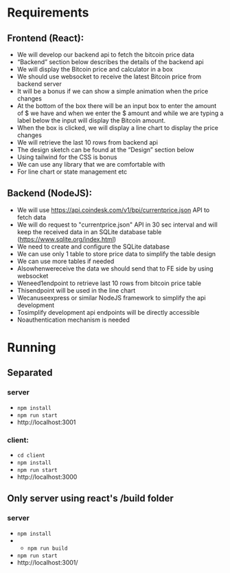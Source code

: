 # Requirements

## Frontend (React): 
- We will develop our backend api to fetch the bitcoin price data 
- “Backend” section below describes the details of the backend api 
- We will display the Bitcoin price and calculator in a box 
- We should use websocket to receive the latest Bitcoin price from backend server 
- It will be a bonus if we can show a simple animation when the price changes 
- At the bottom of the box there will be an input box to enter the amount of \$ we have and when we enter the $ amount and while we are typing a label below the input will display the Bitcoin amount.
- When the box is clicked, we will display a line chart to display the price changes 
- We will retrieve the last 10 rows from backend api 
- The design sketch can be found at the “Design” section below 
- Using tailwind for the CSS is bonus 
- We can use any library that we are comfortable with 
- For line chart or state management etc 

## Backend (NodeJS): 
-  We will use https://api.coindesk.com/v1/bpi/currentprice.json API to fetch data 
-  We will do request to "currentprice.json" API in 30 sec interval and will keep the received data in an SQLite database table (https://www.sqlite.org/index.html) 
-  We need to create and configure the SQLite database 
-  We can use only 1 table to store price data to simplify the table design
-  We can use more tables if needed 
-  Alsowhenwereceive the data we should send that to FE side by using websocket 
-  Weneed1endpoint to retrieve last 10 rows from bitcoin price table 
-  Thisendpoint will be used in the line chart 
-  Wecanuseexpress or similar NodeJS framework to simplify the api development 
-  Tosimplify development api endpoints will be directly accessible 
-  Noauthentication mechanism is needed

# Running

## Separated

### server
- ```npm install```
- ```npm run start```
- http://localhost:3001

### client: 
- ```cd client```
- ```npm install```
- ```npm run start```
- http://localhost:3000

## Only server using react's /build folder
### server
- ```npm install```
- - ```npm run build```
- ```npm run start```
- http://localhost:3001/

